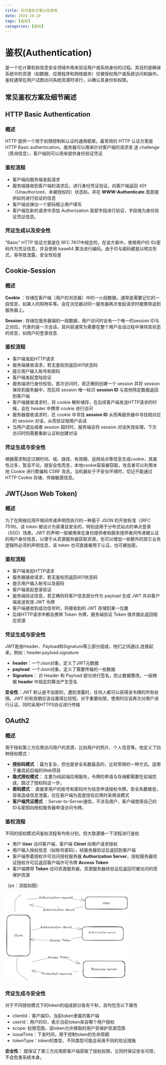 ```yaml
---
title: 何为鉴权方案以及常用  
date: 2024-10-20
tags: [鉴权]
categories: [鉴权]
---
```


# **鉴权(Authentication)**   
  是一个在计算机和信息安全领域中用来验证用户或系统身份的过程。其目的是确保系统中的资源（如数据、应用程序和网络服务）仅被授权用户或系统访问和操作。鉴权通常在用户试图访问系统资源时进行，以确认其身份和权限。
## **常见鉴权方案及细节阐述**  
## HTTP Basic Authentication  
### **概述**
HTTP 提供一个用于权限控制和认证的通用框架。最常用的 HTTP 认证方案是 HTTP Basic authentication。服务器可以用来针对客户端的请求发 送 challenge（质询信息），客户端则可以用来提供身份验证凭证 
  
### **鉴权流程**
- 客户端向服务端发起请求  
- 服务端接收到客户端的请求后，进行身份凭证验证，向客户端返回 401（Unauthorized，未被授权的）状态码，并在 **WWW-Authenticate** 首部提供如何进行验证的信息  
- 客户端会弹出一个密码框让用户填写
- 客户端在新的请求中添加 Authorization 首部字段进行验证，字段值为身份验证凭证信息。  
 
### **凭证生成以及安全性**
"Basic" HTTP 验证方案是在 RFC 7617中规定的，在该方案中，使用用户的 ID/密码作为凭证信息，并且使用 base64 算法进行编码。由于ID与密码都是以明文形式，易导致泄露，安全性较差

## Cookie-Session
### **概述**
**Cookie** ：存储在客户端（用户的浏览器）中的一小段数据。通常是需要记忆的一段信息，如某人的购物车等。会在浏览器对同一服务器再次发起请求时被携带送到服务器上。

**Session** : 存储在服务器端的一段数据，用户访问时会有一个唯一的session ID与之对应。代表的是一次会话，其内容通常为需要在整个用户会话过程中保持其状态的信息，如用户的登录信息.

### **鉴权流程**
- 客户端发起HTTP请求
- 服务端接收请求，若无鉴权则返回401状态码
- 提示用户输入账号和密码
- 客户端发起登陆验证
- 服务端进行身份校验，首次访问时，若正确则创建一个 session 并将 session 保存到服务器中，而后将 session 唯一标识 **session ID** 与其他特定数据返回到客户端
- 客户端接收请求时，将 cookie 解析储存，在后续客户端发送HTTP请求的时候，会在 header 中携带 cookie 进行访问
- 服务器接收请求时，在 cookie 中寻找 **session ID** 从而再服务器中寻找相对应的 session 对话，从而验证相用户会话
- 当用户退出或者 session 超时时，服务端会将 session 对话失效处理，下次访问时则需要重新认证和创建对话

### **凭证生成与安全性**
根据需求制定过期时间、域、路径、有效期、适用站点等信息生成cookie，其属性过多，暂且不论。就安全性而言，本地cookie容易被窃取，攻击者可以利用本地 Cookie 进行欺骗和 CSRF 攻击。当机器处于不安全环境时，切记不能通过 HTTP Cookie 存储、传输敏感信息。

## JWT(Json Web Token)
### **概述**
为了在网络应用环境间传递声明而执行的一种基于 JSON 的开放标准（(RFC 7519)。该 token 被设计为紧凑且安全的，特别适用于分布式站点的单点登录（SSO）场景。JWT 的声明一般被用来在身份提供者和服务提供者间传递被认证的用户身份信息，以便于从资源服务器获取资源，也可以增加一些额外的其它业务逻辑所必须的声明信息，该 token 也可直接被用于认证，也可被加密。

### **鉴权流程**
- 客户端发起HTTP请求
- 服务器接收请求，若无鉴权则返回401状态码
- 提示用户输入帐号以及密码
- 客户端发起登录验证
- 服务端验证信息，若正确则将客户信息部分作为 payload 生成 JWT 并向客户端发送有效 JWT 令牌
- 客户端接收到成功信号时，将接收到的 JWT 存储到某一位置
- 后续HTTP请求中都会携带 Token 令牌，服务端验证 Token 值并据此返回相应资源

### **凭证生成与安全性**
JWT是由Header、Payload和Signature等三部分组成，他们之间通过.连接起来，例如：header.payload.signature
- **header**：一个Json对象，定义了JWT元数据
- **payload**: 一个Json对象，定义了需要传输的一些数据
- **Signature**： 对 Header 和 Payload 部分进行签名，防止数据篡改。一般根据 **header** 中指定的算法产生签名

**安全性**：JWT 默认是不加密的，遭到泄露时，任何人都可以获得该令牌的所有权限。JWT 的有效期应该设置得比较短。对于重要权限，使用时应该再次对用户进行认证。同时采用HTTPS协议进行传输

## OAuth2
### **概述**
用于授权第三方应用访问用户的资源，比如用户的照片、个人信息等。他定义了四种授权模式：
- **授权码模式** ：最为复杂，但也是安全系数最高的，比较常用的一种方式。适用于兼具前后端的Web项目
- **隐式授权模式**： 主要为纯前端应用服务，令牌的申请与存储都需要在前端完成，跳过了授权码这一步。
- **密码模式**： 直接拿用户的账号和密码作为信息申请授权令牌，安全系数极低，容易造成信息泄露，仅在客户端为高度信任应用时采用该模式
- **客户端凭证模式** ：Server-to-Server通信，不涉及用户，客户端使用自己的ID与密钥向授权服务器申请访问令牌。
### **鉴权流程**
不同的授权模式间鉴权流程有均有分别，但大致遵循一下流程进行鉴权
- 用户 **User** 访问客户端，客户端 **Clinet** 向用户请求授权
- 用户输入授权信息（如账号密码），经服务器验证后返回到客户端
- 客户端带着授权许可访问授权服务器 **Authorization Server**，授权服务器验证授权许可后返回客户端许可令牌 **Access Token**
- 客户端携带 **Token** 访问资源服务器，资源服务器经验证后返回可被访问的受保护资源

（ps：流程如图）

<img src="../images/OAuth2.png" width="400px"/>

### **凭证生成与安全性**
对于不同授权模式下的token的组成部分各有千秋，且均包含以下属性
- clientId：客户端ID，当前token隶属的客户端
- userId：用户的ID，表示当前token来自哪个用户授权
- scope: 权限范围，该token允许换取的用户受保护资源范围
- issueTime：下发时间，用于控制token的生命周期
- tokenType：token的类型，不同类型可能会采用不同的验证措施

**安全性：** 既保证了第三方应用即客户端获取了授权权限，又同时保证安全可控，不会危害系统本身。